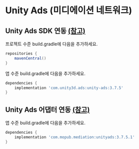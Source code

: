 # **Unity Ads (미디에이션 네트워크)**

## Unity Ads SDK 연동 [(참고)](https://unityads.unity3d.com/help/android/integration-guide-android)

프로젝트 수준 build.gradle에 다음을 추가하세요.

~~~groovy
repositories {
    mavenCentral()
}
~~~

앱 수준 build.gradle에 다음을 추가하세요.

~~~groovy
dependencies {
    implementation 'com.unity3d.ads:unity-ads:3.7.5'
}
~~~

## Unity Ads 어댑터 연동 [(참고)](https://developers.mopub.com/publishers/mediation/networks/unityads/)

앱 수준 build.gradle에 다음을 추가하세요.

~~~groovy
dependencies {
    implementation 'com.mopub.mediation:unityads:3.7.5.1'
}
~~~
